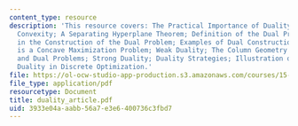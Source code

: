 ```yaml
---
content_type: resource
description: 'This resource covers: The Practical Importance of Duality; Review of
  Convexity; A Separating Hyperplane Theorem; Definition of the Dual Problem; Steps
  in the Construction of the Dual Problem; Examples of Dual Constructions; The Dual
  is a Concave Maximization Problem; Weak Duality; The Column Geometry of the Primal
  and Dual Problems; Strong Duality; Duality Strategies; Illustration of Lagrange
  Duality in Discrete Optimization.'
file: https://ol-ocw-studio-app-production.s3.amazonaws.com/courses/15-094j-systems-optimization-models-and-computation-sma-5223-spring-2004/3933e04aaabb56a7e3e6400736c3fbd7_duality_article.pdf
file_type: application/pdf
resourcetype: Document
title: duality_article.pdf
uid: 3933e04a-aabb-56a7-e3e6-400736c3fbd7
---
```

